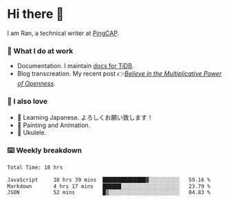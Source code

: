 # Hi there 👋

I am Ran, a technical writer at [PingCAP](https://pingcap.com/).

### 📝 What I do at work

- Documentation. I maintain [docs for TiDB](https://github.com/pingcap/docs).
- Blog transcreation. My recent post 👉[*Believe in the Multiplicative Power of Openness*](https://pingcap.com/blog/believe-in-the-multiplicative-power-of-openness-open-source-community).

### 🤠 I also love

- 💬 Learning Japanese. よろしくお願い致します！
- 🎨 Painting and Animation.
- 🎵 Ukulele.

### ⌨️ Weekly breakdown

<!--START_SECTION:waka-->

```txt
Total Time: 18 hrs

JavaScript     10 hrs 39 mins  ██████████████▓░░░░░░░░░░   59.16 %
Markdown       4 hrs 17 mins   ██████░░░░░░░░░░░░░░░░░░░   23.79 %
JSON           52 mins         █▒░░░░░░░░░░░░░░░░░░░░░░░   04.83 %
```

<!--END_SECTION:waka-->
